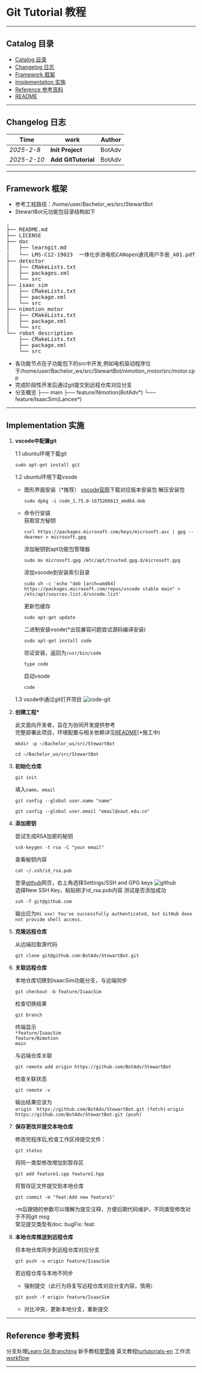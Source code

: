 # Git Tutorial 教程

***

## Catalog 目录  

- [Catalog 目录](#catalog-目录)
- [Changelog 日志](#changelog-日志)
- [Framework 框架](#framework-框架)
- [Implementation 实施](#implementation-实施)  
- [Reference 参考资料](#reference-参考资料)  
- [README](../README.md)

***

## Changelog 日志

| Time          | work            | Author        |  
| -----------   | -----------       | -----------   |  
|*2025-2-8*     |**Init Project**   | BotAdv        |  
|*2025-2-10*    |**Add GitTutorial**| BotAdv        |  

***

## Framework 框架

- 参考工程路径：/home/user/Bachelor_ws/src/StewartBot
- StewartBot元功能包目录结构如下

<pre>
.
├── README.md
├── LICENSE
├── doc
│   ├── learngit.md
│   └── LMS-C12-19023  一体化步进电机CANopen通讯用户手册_A01.pdf
├── detector
│   ├── CMakeLists.txt
│   ├── packages.xml
│   └── src
├── isaac_sim
│   ├── CMakeLists.txt
│   ├── package.xml
│   └── src
├── nimotion_motor
│   ├── CMakeLists.txt
│   ├── package.xml
│   └── src
└── robot_description
    ├── CMakeLists.txt
    ├── package.xml
    └── src
</pre>

- 各功能节点在子功能包下的src中开发,例如电机驱动程序位于/home/user/Bachelor_ws/src/StewartBot/nimotion_motor/src/motor.cpp  
- 完成阶段性开发后通过git提交到远程仓库对应分支  
- 分支概览
    ├── main
    ├── feature/Nimotion(BotAdv*)
    └── feature/IsaacSim(Lancee*)

***

## Implementation 实施

1. **vscode中配置git**  

    1.1 ubuntu环境下载git

    ```shell
    sudo apt-get install git
    ```

    1.2 ubuntu环境下载vsode
    - 图形界面安装（*推荐）
        [vscode官网](https://code.visualstudio.com/)下载对应版本安装包
        解压安装包

        ```shell
        sudo dpkg -i code_1.75.0-1675266613_amd64.deb
        ```

    - 命令行安装  
        获取官方秘钥

        ```shell
        curl https://packages.microsoft.com/keys/microsoft.asc | gpg --dearmor > microsoft.gpg
        ```

        添加秘钥到apt功能包管理器

        ```shell
        sudo mv microsoft.gpg /etc/apt/trusted.gpg.d/microsoft.gpg
        ```

        添加vscode到安装索引目录

        ```shell
        sudo sh -c 'echo "deb [arch=amd64] https://packages.microsoft.com/repos/vscode stable main" > /etc/apt/sources.list.d/vscode.list'
        ```

        更新包缓存

        ```shell
        sudo apt-get update
        ```

        二进制安装vsode(*出现兼容问题尝试源码编译安装)

        ```shell
        sudo apt-get install code
        ```

        验证安装，返回为`/usr/bin/code`

        ```shell
        type code
        ```

        启动vsode

        ```shell
        code
        ```

    1.3 vsode中通过git打开项目
    ![code-git](./img/code-git.png)

2. **创建工程\***

    此文面向开发者，旨在为协同开发提供参考  
    完整部署此项目，环境配置与相关依赖详见[README](https://github.com/BotAdv/StewartBot/blob/main/README.md)(*施工中)

    ```shell
    mkdir -p ~/Bachelor_ws/src/StewartBot
    ```

    ```shell
    cd ~/Bachelor_ws/src/StewartBot
    ```

3. **初始化仓库**  

    ```shell
    git init 
    ```

    填入`name`、`email`

    ```shell
    git config --global user.name "name"
    ```

    ```shell
    git config --global user.email "email@xaut.edu.cn"
    ```

4. **添加密钥**  

    尝试生成RSA加密的秘钥

    ```shell
    ssh-keygen -t rsa -C "your email"
    ```

    查看秘钥内容

    ```shell
    cat ~/.ssh/id_rsa.pub
    ```

    登录[github](https://github.com/)网页，右上角选择Settings/SSH and GPG keys
    ![github](./img/github-web.png)  
    选择New SSH Key，粘贴刚才id_rsa.pub内容
    测试是否添加成功

    ```shell
    ssh -T git@github.com
    ```

    输出应为`Hi xxx! You've successfully authenticated, but GitHub does not provide shell access.`

5. **克隆远程仓库**  

    从远端拉取源代码

    ```shell
    git clone git@github.com:BotAdv/StewartBot.git
    ```

6. **关联远程仓库**  

    本地仓库切换到IsaacSim功能分支，与远端同步

    ```shell
    git checkout -b feature/IsaacSim
    ```

    检查切换结果

    ```shell
    git branch
    ```

    终端显示  
    `*feature/IsaacSim`  
    `feature/Nimotion`  
    `main`  

    与远端仓库关联

    ```shell
    git remote add origin https://github.com/BotAdv/StewartBot
    ```

    检查关联状态

    ```shell
    git remote -v 
    ```

    输出结果应该为  
    `origin  https://github.com/BotAdv/StewartBot.git (fetch)`
    `origin  https://github.com/BotAdv/StewartBot.git (push)`

7. **保存更改并提交本地仓库**  

    修改完程序后,检查工作区待提交文件：

    ```shell
    git status
    ```

    将同一类型修改增加到暂存区

    ```shell
    git add feature1.cpp feature1.hpp
    ```

    将暂存区文件提交到本地仓库

    ```shell
    git commit -m "feat:Add new feature1"
    ```

    -m后跟随的参数可以理解为提交注释，方便后期代码维护，不同类型修改对于不同git msg  
    常见提交类型有doc: bugFix: feat:  

8. **本地仓库推送到远程仓库**

    将本地仓库同步到远程仓库对应分支

    ```shell
    git push -u origin feature/IsaacSim
    ```

    若远程仓库与本地不同步
    - 强制提交（此行为将复写远程仓库对应分支内容，慎用）

    ```shell
    git push -f origin feature/IsaacSim
    ```

    - 对比冲突，更新本地分支，重新提交

***

## Reference 参考资料

分支处理[Learn Git Branching](https://learngitbranching.js.org/?locale=zh_CN)
新手教程[廖雪峰](https://liaoxuefeng.com/books/git/introduction/index.html)
英文教程[turtutorials-en](https://www.atlassian.com/git/tutorials)
工作流[workflow](https://nvie.com/posts/a-successful-git-branching-model/)

***

